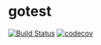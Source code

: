 # gotest

[![Build Status](https://travis-ci.org/danstis/Plex-Sync.svg?branch=master)](https://travis-ci.org/danstis/Plex-Sync)
[![codecov](https://codecov.io/gh/danstis/Plex-Sync/branch/master/graph/badge.svg)](https://codecov.io/gh/danstis/Plex-Sync)
